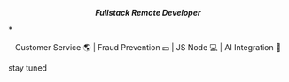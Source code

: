 
***<p style="text-align: center;"> Fullstack Remote Developer  </p>***

*<p style="text-align: center;">Customer Service :earth_americas: | Fraud Prevention :dollar: | JS Node :computer: | AI Integration :battery: </p>

stay tuned

